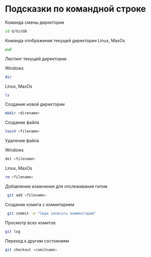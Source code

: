 # Подсказки по командной строке

Команда смены директории
```sh
cd d/GitGB
``````
Команда отображения текущей директории Linux, MaxOs
```sh
pwd
```
Листинг текущей директории 

Windows
```sh
dir
```
Linux, MaxOs
```sh
ls
```
Создание новой директории
```sh
mkdir <direname>
```
Создание файла
```sh
touch <filename>
```

Удаление файла

Windows
```sh
del <filename>
```
Linux, MaxOs
```sh
rm <filename>
```
Добавление изменения для отслеживания гитом
```sh
 git add <filename>
```
Создание комита с коминтарием
```sh
 git commit -m "Сюда записать комментарий"
```
Просмотр всех комитов
```sh
git log
```
Переход к другим состояниям

```sh
git checkout <comitname>
```